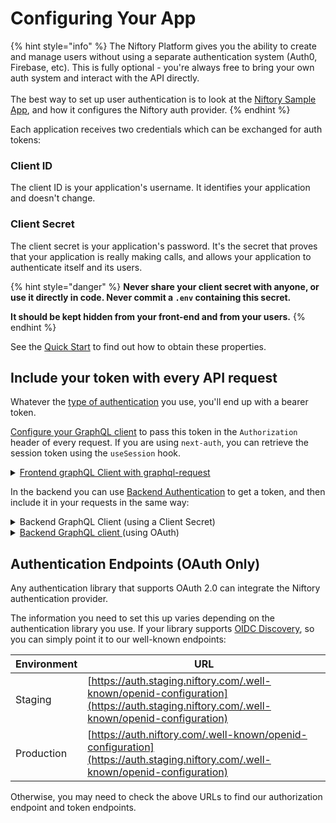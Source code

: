 # Configuring Your App

{% hint style="info" %}
The Niftory Platform gives you the ability to create and manage users without using a separate authentication system (Auth0, Firebase, etc). This is fully optional - you're always free to bring your own auth system and interact with the API directly. \
\
The best way to set up user authentication is to look at the [Niftory Sample App](../../sample-app/anatomy-of-a-niftory-app/#authentication), and how it configures the Niftory auth provider.
{% endhint %}

Each application receives two credentials which can be exchanged for auth tokens:

### Client ID

The client ID is your application's username. It identifies your application and doesn't change.

### Client Secret

The client secret is your application's password. It's the secret that proves that your application is really making calls, and allows your application to authenticate itself and its users.&#x20;

{% hint style="danger" %}
**Never share your client secret with anyone, or use it directly in code. Never commit a `.env` containing this secret.**

**It should be kept hidden from your front-end and from your users.**
{% endhint %}

See the [Quick Start](../../sample-app/niftory-sample-app/#get-your-api-keys) to find out how to obtain these properties.

## Include your token with every API request

Whatever the [type of authentication](../../additional-topics/user-auth-client-side.md) you use, you'll end up with a bearer token.

[Configure your GraphQL client](../../sample-app/anatomy-of-a-niftory-app/#graphql-client) to pass this token in the `Authorization` header of every request. If you are using `next-auth`, you can retrieve the session token using the `useSession` hook.

<details>

<summary><a href="https://github.com/Niftory/niftory-samples/blob/main/basic-app/lib/graphql/frontendClient.ts">Frontend graphQL Client with graphql-request</a></summary>

```javascript
/**
 * Creates a graphQL client for use in the browser, using the user's auth token for authentication
 * @param url The URL of the GraphQL API
 * @param apiKey The API key
 * @param session The user session
 * @returns The graphQL client
 */
export function getFrontendGraphQLClient(
  url: string,
  apiKey: string,
  session: Session | null
) {
  return new GraphQLClient(url, {
    headers: {
      "X-Niftory-API-Key": apiKey,
      Authorization: session?.authToken ? `Bearer ${session.authToken}` : "",
    },
  });
}
```

</details>

In the backend you can use [Backend Authentication](privileged-authentication.md#backend-authentication) to get a token, and then include it in your requests in the same way:

<details>

<summary>Backend GraphQL Client (using a Client Secret)</summary>

```
let client: GraphQLClient;

export async function getBackendGraphQLClient() {
  client =
    client ||
    new GraphQLClient(process.env.NEXT_PUBLIC_API_PATH, {
      headers: {
        "X-Niftory-API-Key": process.env.NEXT_PUBLIC_API_KEY,
        "X-Niftory-Client-Secret": process.env.CLIENT_SECRET,
      },
    });

  const token = await getClientCredentialsToken();

  client.setHeader("Authorization", `Bearer ${token}`);

  return client;
}
```

</details>

<details>

<summary><a href="https://github.com/Niftory/niftory-samples/blob/main/basic-app/lib/graphql/backendClient.ts#L6-L20">Backend GraphQL client </a>(using OAuth)</summary>

```javascript
let client: GraphQLClient;

export async function getBackendGraphQLClient() {
  client =
    client ||
    new GraphQLClient(process.env.NEXT_PUBLIC_API_PATH, {
      headers: {
        "X-Niftory-API-Key": process.env.NEXT_PUBLIC_API_KEY,
      },
    });

  const token = await getClientCredentialsToken();

  client.setHeader("Authorization", `Bearer ${token}`);

  return client;
}
```

</details>

## Authentication Endpoints (OAuth Only)

Any authentication library that supports OAuth 2.0 can integrate the Niftory authentication provider.

The information you need to set this up varies depending on the authentication library you use. If your library supports [OIDC Discovery](https://openid.net/specs/openid-connect-discovery-1\_0.html), so you can simply point it to our well-known endpoints:

| Environment | URL                                                                                                                                    |
| ----------- | -------------------------------------------------------------------------------------------------------------------------------------- |
| Staging     | [https://auth.staging.niftory.com/.well-known/openid-configuration](https://auth.staging.niftory.com/.well-known/openid-configuration) |
| Production  | [https://auth.niftory.com/.well-known/openid-configuration](https://auth.staging.niftory.com/.well-known/openid-configuration)         |

Otherwise, you may need to check the above URLs to find our authorization endpoint and token endpoints.
